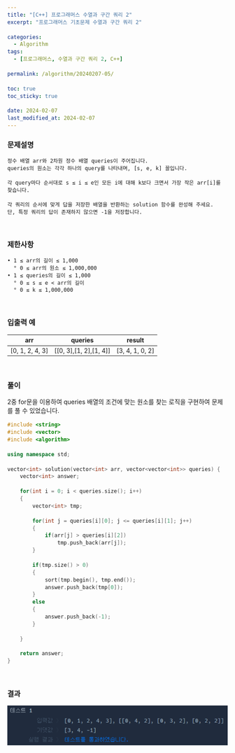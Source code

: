 ```yaml
---
title: "[C++] 프로그래머스 수열과 구간 쿼리 2"
excerpt: "프로그래머스 기초문제 수열과 구간 쿼리 2"

categories:
  - Algorithm
tags:
  - [프로그래머스, 수열과 구간 쿼리 2, C++]

permalink: /algorithm/20240207-05/

toc: true
toc_sticky: true

date: 2024-02-07
last_modified_at: 2024-02-07
---
```


### 문제설명

    정수 배열 arr와 2차원 정수 배열 queries이 주어집니다.
    queries의 원소는 각각 하나의 query를 나타내며, [s, e, k] 꼴입니다.

    각 query마다 순서대로 s ≤ i ≤ e인 모든 i에 대해 k보다 크면서 가장 작은 arr[i]를 찾습니다.

    각 쿼리의 순서에 맞게 답을 저장한 배열을 반환하는 solution 함수를 완성해 주세요.
    단, 특정 쿼리의 답이 존재하지 않으면 -1을 저장합니다.

<br/>

### 제한사항

    • 1 ≤ arr의 길이 ≤ 1,000
      ° 0 ≤ arr의 원소 ≤ 1,000,000
    • 1 ≤ queries의 길이 ≤ 1,000
      ° 0 ≤ s ≤ e < arr의 길이
      ° 0 ≤ k ≤ 1,000,000

<br/>

### 입출력 예

|arr|queries|result|
|---|---|---|
|[0, 1, 2, 4, 3]|[[0, 3],[1, 2],[1, 4]]|[3, 4, 1, 0, 2]|

<br/>

### 풀이

2중 for문을 이용하여 queries 배열의 조건에 맞는 원소를 찾는 로직을 구현하여 문제를 풀 수 있었습니다.

```cpp
#include <string>
#include <vector>
#include <algorithm>

using namespace std;

vector<int> solution(vector<int> arr, vector<vector<int>> queries) {
    vector<int> answer;
    
    for(int i = 0; i < queries.size(); i++)
    {
        vector<int> tmp;
        
        for(int j = queries[i][0]; j <= queries[i][1]; j++)
        {
            if(arr[j] > queries[i][2])
                tmp.push_back(arr[j]);
        }
        
        if(tmp.size() > 0)
        {
            sort(tmp.begin(), tmp.end());
            answer.push_back(tmp[0]);
        }
        else
        {
            answer.push_back(-1);
        }
        
    }
    
    return answer;
}
```

<br/>

### 결과
![코드 실행결과](/assets/images/posts_img/20240207-05/001.png "코드 실행결과")